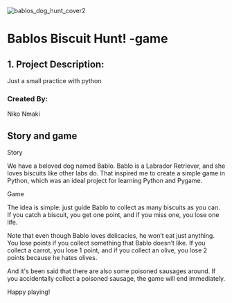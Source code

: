 

![bablos_dog_hunt_cover2](https://github.com/user-attachments/assets/155ae36e-1015-4d50-9abc-e35b4deda7af)





# Bablos Biscuit Hunt! -game

## 1. Project Description:


Just a small practice with python


### Created By:

Niko Nmaki

## Story and game

Story

We have a beloved dog named Bablo. Bablo is a Labrador Retriever, and she loves biscuits like other labs do. That inspired me to create a simple game in Python, which was an ideal project for learning Python and Pygame.

Game

The idea is simple: just guide Bablo to collect as many biscuits as you can. If you catch a biscuit, you get one point, and if you miss one, you lose one life.

Note that even though Bablo loves delicacies, he won’t eat just anything. You lose points if you collect something that Bablo doesn’t like. If you collect a carrot, you lose 1 point, and if you collect an olive, you lose 2 points because he hates olives.

And it's been said that there are also some poisoned sausages around. If you accidentally collect a poisoned sausage, the game will end immediately.

Happy playing!
